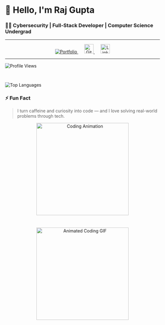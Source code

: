 # 👋 Hello, I'm Raj Gupta

### 👨‍💻 Cybersecurity | Full-Stack Developer | Computer Science Undergrad

---

<p align="center">
  <a href="https://raj9229.github.io/Portfolio/">
    <img src="https://img.shields.io/badge/Portfolio-121212?style=for-the-badge&logo=firefox&logoColor=white" alt="Portfolio" />
  </a>
  &nbsp;&nbsp;&nbsp;&nbsp;
  <a href="https://github.com/Raj9229">
    <img src="https://cdn.jsdelivr.net/gh/devicons/devicon/icons/github/github-original.svg" width="30" alt="GitHub" />
  </a>
  &nbsp;&nbsp;&nbsp;&nbsp;
  <a href="https://www.linkedin.com/in/raj-gupta-4bbab7289/">
    <img src="https://cdn.jsdelivr.net/gh/devicons/devicon/icons/linkedin/linkedin-original.svg" width="30" alt="LinkedIn" />
  </a>
</p>



---
<div>
  
![Profile Views](https://komarev.com/ghpvc/?username=Raj9229&color=blue)

</div>
<br>

![Top Languages](https://github-readme-stats.vercel.app/api/top-langs/?username=Raj9229&layout=compact&theme=tokyonight)

### ⚡ Fun Fact
> I turn caffeine and curiosity into code — and I love solving real-world problems through tech.

<div align="center" style="display: flex; justify-content: center; gap: 40px; flex-wrap: wrap;">
  <img src="https://user-images.githubusercontent.com/74038190/216644497-1951db19-8f3d-4e44-ac08-8e9d7e0d94a7.gif" width="300" alt="Coding Animation" />
  <img src="https://user-images.githubusercontent.com/74038190/225813708-98b745f2-7d22-48cf-9150-083f1b00d6c9.gif" width="300" alt="Animated Coding GIF" />
</div>



